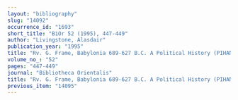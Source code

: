 ```yaml
---
layout: "bibliography"
slug: "14092"
occurrence_id: "1693"
short_title: "BiOr 52 (1995), 447-449"
author: "Livingstone, Alasdair"
publication_year: "1995"
title: "Rv. G. Frame, Babylonia 689-627 B.C. A Political History (PIHANS 69, 1992)"
volume_no_: "52"
pages: "447-449"
journal: "Bibliotheca Orientalis"
title: "Rv. G. Frame, Babylonia 689-627 B.C. A Political History (PIHANS 69, 1992)"
previous_item: "14095"
---
```


